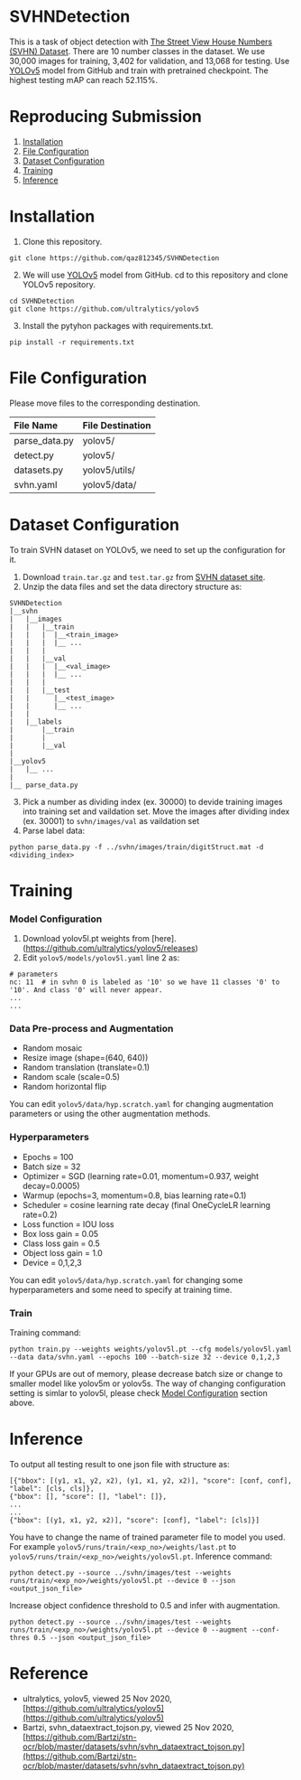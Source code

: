 # SVHNDetection
This is a task of object detection with [The Street View House Numbers (SVHN) Dataset](http://ufldl.stanford.edu/housenumbers/). There are 10 number classes in the dataset. We use 30,000 images for training, 3,402 for validation, and 13,068 for testing. Use [YOLOv5](https://github.com/ultralytics/yolov5) model from GitHub and train with pretrained checkpoint. The highest testing mAP can reach 52.115%.

# Reproducing Submission
1. [Installation](#Installation)
2. [File Configuration](#File-Configuration)
3. [Dataset Configuration](#Dataset-Configuration)
4. [Training](#Training)
5. [Inference](#Inference)

# Installation
1. Clone this repository. 
```
git clone https://github.com/qaz812345/SVHNDetection
```

2. We will use [YOLOv5](https://github.com/ultralytics/yolov5) model from GitHub. cd to this repository and clone YOLOv5 repository.
```
cd SVHNDetection
git clone https://github.com/ultralytics/yolov5
```
3. Install the pytyhon packages with requirements.txt.
```
pip install -r requirements.txt
```
# File Configuration
Please move files to the corresponding destination.

| File Name | File Destination |
|:-------- | :-------------- |
| parse_data.py | yolov5/ |
| detect.py | yolov5/ |
| datasets.py | yolov5/utils/ |
| svhn.yaml | yolov5/data/ |



# Dataset Configuration
To train SVHN dataset on YOLOv5, we need to set up the configuration for it.
1. Download ```train.tar.gz``` and ```test.tar.gz``` from [SVHN dataset site](http://ufldl.stanford.edu/housenumbers/).
2. Unzip the data files and set the data directory structure as:
```
SVHNDetection
|__svhn
|   |__images
|   |   |__train
|   |   |  |__<train_image>
|   |   |  |__ ...
|   |   |  
|   |   |__val
|   |   |  |__<val_image>
|   |   |  |__ ...
|   |   | 
|   |   |__test
|   |      |__<test_image>
|   |      |__ ...
|   |     
|   |__labels
|       |__train
|       |
|       |__val
|
|__yolov5
|   |__ ...
|
|__ parse_data.py
```
3. Pick a number as dividing index (ex. 30000) to devide training images into training set and vaildation set. Move the images after dividing index (ex. 30001) to ```svhn/images/val``` as vaildation set 
4. Parse label data:
```
python parse_data.py -f ../svhn/images/train/digitStruct.mat -d <dividing_index>
```

# Training
### Model Configuration
1. Download yolov5l.pt weights from [here].(https://github.com/ultralytics/yolov5/releases)
2. Edit ```yolov5/models/yolov5l.yaml``` line 2 as:
```
# parameters
nc: 11  # in svhn 0 is labeled as '10' so we have 11 classes '0' to '10'. And class '0' will never appear.
...
...
```
### Data Pre-process and Augmentation
*	Random mosaic
* Resize image (shape=(640, 640))
* Random translation (translate=0.1)
* Random scale (scale=0.5)
* Random horizontal flip

You can edit ```yolov5/data/hyp.scratch.yaml``` for changing augmentation parameters or using the other augmentation methods.

### Hyperparameters
*	Epochs = 100
*	Batch size = 32
*	Optimizer = SGD (learning rate=0.01, momentum=0.937, weight decay=0.0005)
*	Warmup (epochs=3, momentum=0.8, bias learning rate=0.1)
*	Scheduler = cosine learning rate decay (final OneCycleLR learning rate=0.2)
*	Loss function = IOU loss
*	Box loss gain = 0.05
*	Class loss gain = 0.5
*	Object loss gain = 1.0
*	Device = 0,1,2,3

You can edit ```yolov5/data/hyp.scratch.yaml``` for changing some hyperparameters and some need to specify at training time.

### Train
Training command:
```
python train.py --weights weights/yolov5l.pt --cfg models/yolov5l.yaml --data data/svhn.yaml --epochs 100 --batch-size 32 --device 0,1,2,3
```
If your GPUs are out of memory, please decrease batch size or change to smaller model like yolov5m or yolov5s. The way of changing configuration setting is simlar to yolov5l, please check [Model Configuration](#Model-Configuration) section above.

# Inference
To output all testing result to one json file with structure as:
```
[{"bbox": [(y1, x1, y2, x2), (y1, x1, y2, x2)], "score": [conf, conf], "label": [cls, cls]},
{"bbox": [], "score": [], "label": []},
...
...
{"bbox": [(y1, x1, y2, x2)], "score": [conf], "label": [cls]}]
```
You have to change the name of trained parameter file to model you used. For example ```yolov5/runs/train/<exp_no>/weights/last.pt``` to ```yolov5/runs/train/<exp_no>/weights/yolov5l.pt```.
Inference command:
```
python detect.py --source ../svhn/images/test --weights runs/train/<exp_no>/weights/yolov5l.pt --device 0 --json <output_json_file>
```
Increase object confidence threshold to 0.5 and infer with augmentation.
```
python detect.py --source ../svhn/images/test --weights runs/train/<exp_no>/weights/yolov5l.pt --device 0 --augment --conf-thres 0.5 --json <output_json_file>
```

# Reference
*	ultralytics, yolov5, viewed 25 Nov 2020, [https://github.com/ultralytics/yolov5](https://github.com/ultralytics/yolov5)
*	Bartzi, svhn_dataextract_tojson.py, viewed 25 Nov 2020, [https://github.com/Bartzi/stn-ocr/blob/master/datasets/svhn/svhn_dataextract_tojson.py](https://github.com/Bartzi/stn-ocr/blob/master/datasets/svhn/svhn_dataextract_tojson.py)

